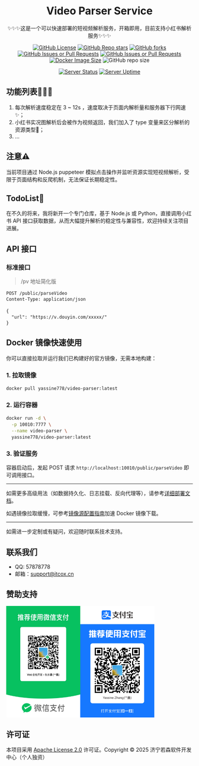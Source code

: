 <div align="center">
<h1 align="center">Video Parser Service</h1>
✨✨✨这是一个可以快速部署的短视频解析服务，开箱即用，目前支持小红书解析服务✨✨✨

<br />

[![GitHub License](https://img.shields.io/github/license/yassine-zhang/short-video-extractor?style=flat-square&color=gold)](./LICENSE)
[![GitHub Repo stars](https://img.shields.io/github/stars/yassine-zhang/short-video-extractor?style=flat-square)](https://github.com/yassine-zhang/short-video-extractor/stargazers)
[![GitHub forks](https://img.shields.io/github/forks/yassine-zhang/short-video-extractor?style=flat-square)](https://github.com/yassine-zhang/short-video-extractor/forks)
[![GitHub Issues or Pull Requests](https://img.shields.io/github/issues/yassine-zhang/short-video-extractor?style=flat-square&color=mediumpurple)](https://github.com/yassine-zhang/short-video-extractor/issues)
[![GitHub Issues or Pull Requests](https://img.shields.io/github/issues-closed/yassine-zhang/short-video-extractor?style=flat-square&color=mediumpurple)](https://github.com/yassine-zhang/short-video-extractor/issues?q=is%3Aissue%20state%3Aclosed)
[![Docker Image Size](https://img.shields.io/docker/image-size/yassine778/video-parser?arch=amd64&style=flat-square&logo=docker&logoColor=mediumseagreen&color=mediumseagreen)](https://hub.docker.com/r/yassine778/video-parser)
![GitHub repo size](https://img.shields.io/github/repo-size/yassine-zhang/short-video-extractor?style=flat-square&color=mediumseagreen)

[![Server Status](https://img.shields.io/endpoint?url=https%3A%2F%2Fkener-sve-monitor-to-shieldsendpoints.it-edu.workers.dev%2Fstatus)](https://status.itcox.cn/?monitor=sve-api)
[![Server Uptime](https://img.shields.io/endpoint?url=https%3A%2F%2Fkener-sve-monitor-to-shieldsendpoints.it-edu.workers.dev%2Fuptime)](https://status.itcox.cn/?monitor=sve-api)

</div>

## 功能列表🎉🎉🎉

1.  每次解析速度稳定在 3 ~ 12s ，速度取决于页面内解析量和服务器下行网速✨；
2.  小红书实况图解析后会被作为视频返回，我们加入了 type 变量来区分解析的资源类型🎉；
3.  ...

## 注意⚠️

当前项目通过 Node.js puppeteer 模拟点击操作并监听资源实现短视频解析，受限于页面结构和反爬机制，无法保证长期稳定性。

## TodoList📍

在不久的将来，我将新开一个专门仓库，基于 Node.js 或 Python，直接调用小红书 API 接口获取数据，从而大幅提升解析的稳定性与兼容性，欢迎持续关注项目进展。

## API 接口

### 标准接口

> /pv 地址简化版

```http
POST /public/parseVideo
Content-Type: application/json

{
  "url": "https://v.douyin.com/xxxxx/"
}
```

## Docker 镜像快速使用

你可以直接拉取并运行我们已构建好的官方镜像，无需本地构建：

### 1. 拉取镜像

```bash
docker pull yassine778/video-parser:latest
```

### 2. 运行容器

```bash
docker run -d \
  -p 10010:7777 \
  --name video-parser \
  yassine778/video-parser:latest
```

### 3. 验证服务

容器启动后，发起 POST 请求 `http://localhost:10010/public/parseVideo` 即可调用接口。

---

如需更多高级用法（如数据持久化、日志挂载、反向代理等），请参考[详细部署文档](./docs/DEPLOYMENT.md)。

如遇镜像拉取缓慢，可参考[镜像源配置指南](./docs/DOCKER_MIRROR.md)加速 Docker 镜像下载。

---

如需进一步定制或有疑问，欢迎随时联系技术支持。

## 联系我们

- QQ: 57878778
- 邮箱：support@itcox.cn

## 赞助支持

<p style="display: flex;">
    <img src="./docs/images/wechat-pay.png" alt="赞助码" width="200">
    <img src="./docs/images/alipay.png" alt="赞助码" width="200">
</p>

## 许可证

本项目采用 [Apache License 2.0](LICENSE) 许可证。Copyright © 2025 济宁若森软件开发中心（个人独资）
